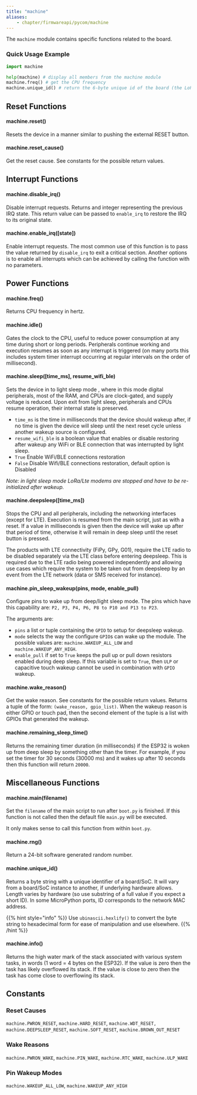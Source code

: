 ```yaml
---
title: "machine"
aliases:
    - chapter/firmwareapi/pycom/machine
---
```

The `machine` module contains specific functions related to the board.

### Quick Usage Example

```python
import machine

help(machine) # display all members from the machine module
machine.freq() # get the CPU frequency
machine.unique_id() # return the 6-byte unique id of the board (the LoPy's WiFi MAC address)
```

## Reset Functions

#### machine.reset()

Resets the device in a manner similar to pushing the external RESET button.

#### machine.reset\_cause()

Get the reset cause. See constants for the possible return values.

## Interrupt Functions

#### machine.disable\_irq()

Disable interrupt requests. Returns and integer representing the previous IRQ state. This return value can be passed to `enable_irq` to restore the IRQ to its original state.

#### machine.enable\_irq(\[state\])

Enable interrupt requests. The most common use of this function is to pass the value returned by `disable_irq` to exit a critical section. Another options is to enable all interrupts which can be achieved by calling the function with no parameters.

## Power Functions

#### machine.freq()

Returns CPU frequency in hertz.

#### machine.idle()

Gates the clock to the CPU, useful to reduce power consumption at any time during short or long periods. Peripherals continue working and execution resumes as soon as any interrupt is triggered (on many ports this includes system timer interrupt occurring at regular intervals on the order of millisecond).

#### machine.sleep(\[time\_ms\], resume\_wifi\_ble)

Sets the device in to light sleep mode , where in this mode digital peripherals, most of the RAM, and CPUs are clock-gated, and supply voltage is reduced. Upon exit from light sleep, peripherals and CPUs resume operation, their internal state is preserved.

* `time_ms` is the time in milliseconds that the device should wakeup after, if no time is given the device will sleep until the next reset cycle unless another wakeup source is configured.
* `resume_wifi_ble` is a boolean value that enables or disable restoring after wakeup any WiFi or BLE connection that was interrupted by light sleep.
* `True` Enable WiFi/BLE connections restoration
* `False` Disable Wifi/BLE connections restoration, default option is Disabled

_Note: in light sleep mode LoRa/Lte modems are stopped and have to be re-initialized after wakeup._

#### machine.deepsleep(\[time\_ms\])

Stops the CPU and all peripherals, including the networking interfaces (except for LTE). Execution is resumed from the main script, just as with a reset. If a value in milliseconds is given then the device will wake up after that period of time, otherwise it will remain in deep sleep until the reset button is pressed.

The products with LTE connectivity (FiPy, GPy, G01), require the LTE radio to be disabled separately via the LTE class before entering deepsleep. This is required due to the LTE radio being powered independently and allowing use cases which require the system to be taken out from deepsleep by an event from the LTE network (data or SMS received for instance).

#### machine.pin\_sleep\_wakeup(pins, mode, enable\_pull)

Configure pins to wake up from deep/light sleep mode. The pins which have this capability are: `P2, P3, P4, P6, P8 to P10 and P13 to P23`.

The arguments are:

* `pins` a list or tuple containing the `GPIO` to setup for deepsleep wakeup.
* `mode` selects the way the configure `GPIO`s can wake up the module. The possible values are: `machine.WAKEUP_ALL_LOW` and `machine.WAKEUP_ANY_HIGH`.
* `enable_pull` if set to `True` keeps the pull up or pull down resistors enabled during deep sleep. If this variable is set to `True`, then `ULP` or capacitive touch wakeup cannot be used in combination with `GPIO` wakeup.

#### machine.wake\_reason()

Get the wake reason. See constants for the possible return values. Returns a tuple of the form: `(wake_reason, gpio_list)`. When the wakeup reason is either GPIO or touch pad, then the second element of the tuple is a list with GPIOs that generated the wakeup.

#### machine.remaining\_sleep\_time()

Returns the remaining timer duration (in milliseconds) if the ESP32 is woken up from deep sleep by something other than the timer. For example, if you set the timer for 30 seconds (30000 ms) and it wakes up after 10 seconds then this function will return `20000`.

## Miscellaneous Functions

#### machine.main(filename)

Set the `filename` of the main script to run after `boot.py` is finished. If this function is not called then the default file `main.py` will be executed.

It only makes sense to call this function from within `boot.py`.

#### machine.rng()

Return a 24-bit software generated random number.

#### machine.unique\_id()

Returns a byte string with a unique identifier of a board/SoC. It will vary from a board/SoC instance to another, if underlying hardware allows. Length varies by hardware (so use substring of a full value if you expect a short ID). In some MicroPython ports, ID corresponds to the network MAC address.

{{% hint style="info" %}}
Use `ubinascii.hexlify()` to convert the byte string to hexadecimal form for ease of manipulation and use elsewhere.
{{% /hint %}}

#### machine.info()

Returns the high water mark of the stack associated with various system tasks, in words (1 word = 4 bytes on the ESP32). If the value is zero then the task has likely overflowed its stack. If the value is close to zero then the task has come close to overflowing its stack.

## Constants

### Reset Causes

`machine.PWRON_RESET`, `machine.HARD_RESET`, `machine.WDT_RESET,` `machine.DEEPSLEEP_RESET`, `machine.SOFT_RESET`, `machine.BROWN_OUT_RESET`

### Wake Reasons

`machine.PWRON_WAKE`, `machine.PIN_WAKE`, `machine.RTC_WAKE`, `machine.ULP_WAKE`

### Pin Wakeup Modes

`machine.WAKEUP_ALL_LOW`, `machine.WAKEUP_ANY_HIGH`

